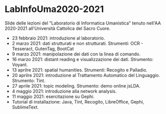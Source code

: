 # LabInfoUma2020-2021

Slide delle lezioni del "Laboratorio di Informatica Umanistica" tenuto nell'AA 2020-2021 all'Università Cattolica del Sacro Cuore.

- 23 febbraio 2021: introduzione al laboratorio.
- 2 marzo 2021: dati strutturati e non strutturati. Strumenti: OCR - Tesseract, GutenTag, BootCat
- 9 marzo 2021: manipolazione dei dati con la linea di comando.
- 16 marzo 2021: distant reading e visualizzazione dei dati. Strumento: Voyant.
- 13 aprilre 2021: spatial humanities. Strumenti: Recogito e Palladio.
- 20 aprilre 2021: introduzione al Trattamento Automatico del Linguaggio. Strumento: Tint.
- 27 aprile 2021: topic modeling. Strumento: demo online jsLDA.
- 4 maggio 2021: introduzione alla network analysis. 
- 11 maggio 2021: esercitazione su Gephi.
- Tutorial di installazione: Java, Tint, Recogito, LibreOffice, Gephi, SublimeText.
